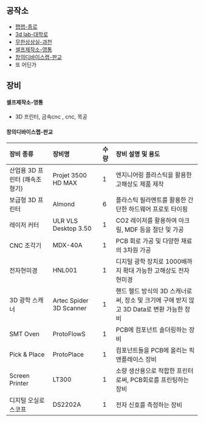 
## 공작소
  - [팹랩-종로](https://www.facebook.com/fablabseoul)
  - [3d lab-대학로](https://www.facebook.com/CKL3DLab)
  - [무한상상실-과천](https://www.facebook.com/groups/imaking)
  - [셀프제작소-영통](https://www.facebook.com/selfmakingstudio)
  - [창의디바이스랩-판교](https://www.facebook.com/devicelab.kr)
  - 또 어딘가

## 장비


#### 셀프제작소-영통
- 3D 프린터, 금속cnc , cnc, 목공

#### 창의디바이스랩-판교
|장비 종류 | 장비명|수량|장비 설명 및 용도|
|:---	    |:---	   |:---	   |:---	|
|산업용 3D 프린터 (쾌속조형기)|Projet 3500 HD MAX|1|엔지니어링 플라스틱을 활용한 고해상도 제품 제작|
|보급형 3D 프린터|Almond|6|플라스틱 필라멘트를 활용한 간단한 하드웨어 프로토 타이핑|
|레이저 커터|ULR VLS Desktop 3.50|1|CO2 레이저를 활용하여 아크릴, MDF 등을 절단 및 가공|
|CNC 조각기|MDX-40A|1|PCB 회로 가공 및 다양한 재료의 3차원 가공|
|전자현미경|HNL001|1|디지털 광학 장치로 1000배까지 확대 가능한 고해상도 전자 현미경|
|3D 광학 스캐너|Artec Spider 3D Scanner|1|핸드 헬드 방식의 3D 스캐너로써, 장소 및 크기에 구애 받지 않고 3D Data로 변환 가능한 장비|
|SMT Oven|ProtoFlowS|1|PCB에 컴포넌트 솔더링하는 장비|
|Pick & Place|ProtoPlace|1|컴포넌트들을 PCB에 올리는 픽앤플레이스 장비|
|Screen Printer|LT300|1|소량 생산용으로 적합한 프린터로써, PCB회로를 프린팅하는 장비|
|디지털 오실로스코프|DS2202A|1|전자 신호를 측정하는 장비|

